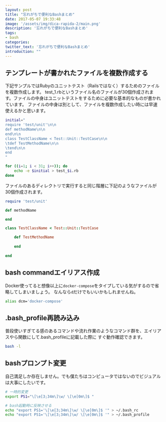 ```yaml
---
layout: post
title: "忘れがちで便利なBashまとめ"
date: 2017-05-07 19:33:48
image: '/assets/img/dica-rapida-2/main.png'
description: '忘れがちで便利なBashまとめ'
tags:
- bash
categories:
twitter_text: '忘れがちで便利なBashまとめ'
introduction: ""
---
```


## テンプレートが書かれたファイルを複数作成する
下記サンプルではRubyのユニットテスト（Railsではなく）するためのファイルを複数作成します。
test_1.rbというファイル名のファイルが30個作成されます。ファイルの中身はユニットテストをするために必要な基本的なものが書かれています。
ファイルの中身は別として、ファイルを複数作成したい時には早速使えるかと思います。

```bash
initial="
require 'test/unit'\n\n
def methodName\n\n
end\n\n
class TestClassName < Test::Unit::TestCase\n\n
\tdef TestMethodName\n\n
\tend\n\n
end
"

for ((i=1; i < 31; i++)); do
    echo -e $initial > test_$i.rb
done
```
ファイルのあるディレクトリで実行すると同じ階層に下記のようなファイルが30個作成されます。

```rb:test_1.rb
require 'test/unit'

def methodName

end

class TestClassName < Test::Unit::TestCase

	def TestMethodName
	
	end
	
end
```

## bash commandエイリアス作成
Docker使ってると想像以上に`docker-compose`をタイプしている気がするので省略してしまいましょう。
なんなら`d`だけでもいいかもしれませんね。

```bash
alias dcm='docker-compose'
```

## .bash_profile再読み込み
普段使いすぎてる感のあるコマンドや流れ作業のようなコマンド群を、エイリアスやら関数にして.bash_profileに記載した際に
すぐ動作確認できます。

```bash
bash -l
```

## bashプロンプト変更
自己満足しか存在しません。でも僕たちはコンピュータではないのでビジュアルは大事にしたいです。

```bash
# 一時的変更
export PS1="\[\e[3;34m\]\w/ \[\e[0m\]$ "

# bash起動時に反映させる
echo "export PS1='\[\e[3;34m\]\w/ \[\e[0m\]$ '" > ~/.bash_rc
echo "export PS1='\[\e[3;34m\]\w/ \[\e[0m\]$ '" > ~/.bash_profile
```
